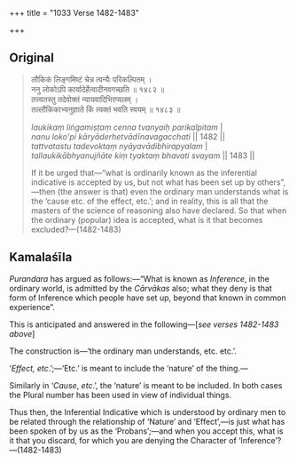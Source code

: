 +++
title = "1033 Verse 1482-1483"

+++
## Original 
>
> लौकिकं लिङ्गमिष्टं चेन्न त्वन्यैः परिकल्पितम् ।  
> ननु लोकोऽपि कार्यादेर्हेत्वादीनवगच्छति ॥ १४८२ ॥  
> तत्त्वतस्तु तदेवोक्तं न्यायवादिभिरप्यलम् ।  
> तल्लौकिकाभ्यनुज्ञाते किं त्यक्तं भवति स्वयम् ॥ १४८३ ॥ 
>
> *laukikaṃ liṅgamiṣṭaṃ cenna tvanyaiḥ parikalpitam* \|  
> *nanu loko'pi kāryāderhetvādīnavagacchati* \|\| 1482 \|\|  
> *tattvatastu tadevoktaṃ nyāyavādibhirapyalam* \|  
> *tallaukikābhyanujñāte kiṃ tyaktaṃ bhavati svayam* \|\| 1483 \|\| 
>
> If it be urged that—“what is ordinarily known as the inferential indicative is accepted by us, but not what has been set up by others”,—then (the answer is that) even the ordinary man understands what is the ‘cause etc. of the effect, etc.’; and in reality, this is all that the masters of the science of reasoning also have declared. So that when the ordinary (popular) idea is accepted, what is it that becomes excluded?—(1482-1483)



## Kamalaśīla

*Purandara* has argued as follows:—“What is known as *Inference*, in the ordinary world, is admitted by the *Cārvākas* also; what they deny is that form of Inference which people have set up, beyond that known in common experience”.

This is anticipated and answered in the following—[*see verses 1482-1483 above*]

The construction is—‘the ordinary man understands, etc. etc.’.

‘*Effect, etc*.’;—‘Etc.’ is meant to include the ‘nature’ of the thing.—

Similarly in ‘*Cause*, *etc*.’, the ‘nature’ is meant to be included. In both cases the Plural number has been used in view of individual things.

Thus then, the Inferential Indicative which is understood by ordinary men to be related through the relationship of ‘Nature’ and ‘Effect’,—is just what has been spoken of by us as the ‘Probans’;—and when you accept this, what is it that you discard, for which you are denying the Character of ‘Inference’?—(1482-1483)


